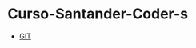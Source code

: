 # Curso-Santander-Coder-s
- [GIT](https://github.com/Rafuel05/Curso-Santander-Coder-s/blob/main/git.md)
